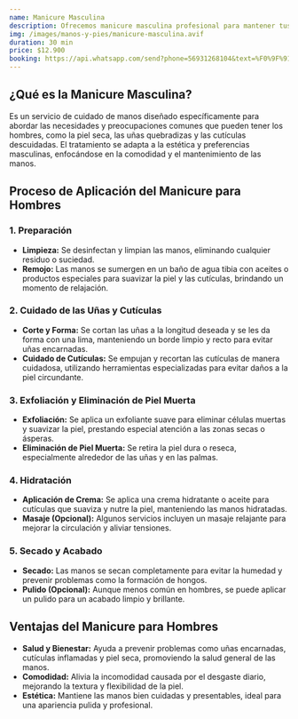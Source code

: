 ```yaml
---
name: Manicure Masculina
description: Ofrecemos manicure masculina profesional para mantener tus manos bien cuidadas y elegantes. Disfruta de un servicio personalizado que resalta la salud y el estilo de tus uñas.
img: /images/manos-y-pies/manicure-masculina.avif
duration: 30 min
price: $12.900
booking: https://api.whatsapp.com/send?phone=56931268104&text=%F0%9F%91%8B%F0%9F%8F%BB%20%C2%A1Hola!%20Quisiera%20agendar%20una%20hora%20para%20el%20manicure%20masculino.
---
```


## ¿Qué es la Manicure Masculina?

Es un servicio de cuidado de manos diseñado específicamente para abordar las necesidades y preocupaciones comunes que pueden tener los hombres, como la piel seca, las uñas quebradizas y las cutículas descuidadas. El tratamiento se adapta a la estética y preferencias masculinas, enfocándose en la comodidad y el mantenimiento de las manos.

## Proceso de Aplicación del Manicure para Hombres

### 1. Preparación

- **Limpieza:** Se desinfectan y limpian las manos, eliminando cualquier residuo o suciedad.
- **Remojo:** Las manos se sumergen en un baño de agua tibia con aceites o productos especiales para suavizar la piel y las cutículas, brindando un momento de relajación.

### 2. Cuidado de las Uñas y Cutículas

- **Corte y Forma:** Se cortan las uñas a la longitud deseada y se les da forma con una lima, manteniendo un borde limpio y recto para evitar uñas encarnadas.
- **Cuidado de Cutículas:** Se empujan y recortan las cutículas de manera cuidadosa, utilizando herramientas especializadas para evitar daños a la piel circundante.

### 3. Exfoliación y Eliminación de Piel Muerta

- **Exfoliación:** Se aplica un exfoliante suave para eliminar células muertas y suavizar la piel, prestando especial atención a las zonas secas o ásperas.
- **Eliminación de Piel Muerta:** Se retira la piel dura o reseca, especialmente alrededor de las uñas y en las palmas.

### 4. Hidratación

- **Aplicación de Crema:** Se aplica una crema hidratante o aceite para cutículas que suaviza y nutre la piel, manteniendo las manos hidratadas.
- **Masaje (Opcional):** Algunos servicios incluyen un masaje relajante para mejorar la circulación y aliviar tensiones.

### 5. Secado y Acabado

- **Secado:** Las manos se secan completamente para evitar la humedad y prevenir problemas como la formación de hongos.
- **Pulido (Opcional):** Aunque menos común en hombres, se puede aplicar un pulido para un acabado limpio y brillante.

## Ventajas del Manicure para Hombres

- **Salud y Bienestar:** Ayuda a prevenir problemas como uñas encarnadas, cutículas inflamadas y piel seca, promoviendo la salud general de las manos.
- **Comodidad:** Alivia la incomodidad causada por el desgaste diario, mejorando la textura y flexibilidad de la piel.
- **Estética:** Mantiene las manos bien cuidadas y presentables, ideal para una apariencia pulida y profesional.
